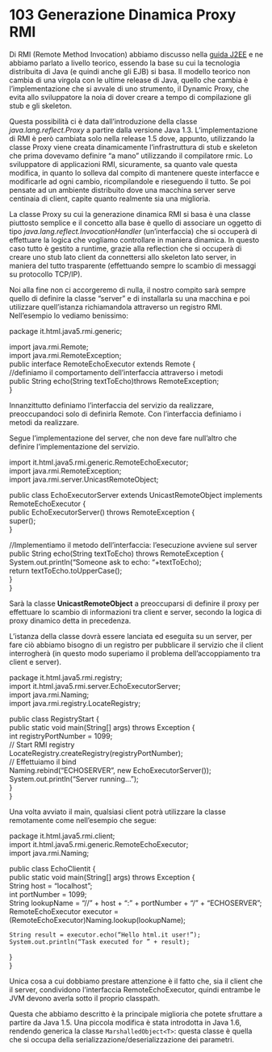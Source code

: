 # 103 Generazione Dinamica Proxy RMI

Di RMI \(Remote Method Invocation\) abbiamo discusso nella [guida J2EE](http://java.html.it/guide/lezione/3486/remote-method-invocation/) e ne abbiamo parlato a livello teorico, essendo la base su cui la tecnologia distribuita di Java \(e quindi anche gli EJB\) si basa. Il modello teorico non cambia di una virgola con le ultime release di Java, quello che cambia è l’implementazione che si avvale di uno strumento, il Dynamic Proxy, che evita allo sviluppatore la noia di dover creare a tempo di compilazione gli stub e gli skeleton.

Questa possibilità ci è data dall’introduzione della classe _java.lang.reflect.Proxy_ a partire dalla versione Java 1.3. L’implementazione di RMI è però cambiata solo nella release 1.5 dove, appunto, utilizzando la classe Proxy viene creata dinamicamente l’infrastruttura di stub e skeleton che prima dovevamo definire “a mano” utilizzando il compilatore rmic. Lo sviluppatore di applicazioni RMI, sicuramente, sa quanto vale questa modifica, in quanto lo solleva dal compito di mantenere queste interfacce e modificarle ad ogni cambio, ricompilandole e rieseguendo il tutto. Se poi pensate ad un ambiente distribuito dove una macchina server serve centinaia di client, capite quanto realmente sia una miglioria.

La classe Proxy su cui la generazione dinamica RMI si basa è una classe piuttosto semplice e il concetto alla base è quello di associare un oggetto di tipo _java.lang.reflect.InvocationHandler_ \(un’interfaccia\) che si occuperà di effettuare la logica che vogliamo controllare in maniera dinamica. In questo caso tutto è gestito a runtime, grazie alla reflection che si occuperà di creare uno stub lato client da connettersi allo skeleton lato server, in maniera del tutto trasparente \(effettuando sempre lo scambio di messaggi su protocollo TCP/IP\).

Noi alla fine non ci accorgeremo di nulla, il nostro compito sarà sempre quello di definire la classe “server” e di installarla su una macchina e poi utilizzare quell’istanza richiamandola attraverso un registro RMI. Nell’esempio lo vediamo benissimo:

package it.html.java5.rmi.generic;

import java.rmi.Remote;  
import java.rmi.RemoteException;  
public interface RemoteEchoExecutor extends Remote {  
//definiamo il comportamento dell’interfaccia attraverso i metodi  
public String echo\(String textToEcho\)throws RemoteException;  
}

Innanzittutto definiamo l’interfaccia del servizio da realizzare, preoccupandoci solo di definirla Remote. Con l’interfaccia definiamo i metodi da realizzare.

Segue l’implementazione del server, che non deve fare null’altro che definire l’implementazione del servizio.

import it.html.java5.rmi.generic.RemoteEchoExecutor;  
import java.rmi.RemoteException;  
import java.rmi.server.UnicastRemoteObject;

public class EchoExecutorServer extends UnicastRemoteObject implements RemoteEchoExecutor {  
public EchoExecutorServer\(\) throws RemoteException {  
super\(\);  
}

//Implementiamo il metodo dell’interfaccia: l’esecuzione avviene sul server  
public String echo\(String textToEcho\) throws RemoteException {  
System.out.println\(“Someone ask to echo: “+textToEcho\);  
return textToEcho.toUpperCase\(\);  
}  
}

Sarà la classe **UnicastRemoteObject** a preoccuparsi di definire il proxy per effettuare lo scambio di informazioni tra client e server, secondo la logica di proxy dinamico detta in precedenza.

L’istanza della classe dovrà essere lanciata ed eseguita su un server, per fare ciò abbiamo bisogno di un registro per pubblicare il servizio che il client interrogherà \(in questo modo superiamo il problema dell’accoppiamento tra client e server\).

package it.html.java5.rmi.registry;  
import it.html.java5.rmi.server.EchoExecutorServer;  
import java.rmi.Naming;  
import java.rmi.registry.LocateRegistry;

public class RegistryStart {  
public static void main\(String\[\] args\) throws Exception {  
int registryPortNumber = 1099;  
// Start RMI registry  
LocateRegistry.createRegistry\(registryPortNumber\);  
// Effettuiamo il bind  
Naming.rebind\(“ECHOSERVER”, new EchoExecutorServer\(\)\);  
System.out.println\(“Server running…”\);  
}  
}

Una volta avviato il main, qualsiasi client potrà utilizzare la classe remotamente come nell’esempio che segue:

package it.html.java5.rmi.client;  
import it.html.java5.rmi.generic.RemoteEchoExecutor;  
import java.rmi.Naming;

public class EchoClientit {  
public static void main\(String\[\] args\) throws Exception {  
String host = “localhost”;  
int portNumber = 1099;  
String lookupName = “//” + host + “:” + portNumber + “/” + “ECHOSERVER”;  
RemoteEchoExecutor executor = \(RemoteEchoExecutor\)Naming.lookup\(lookupName\);

```text
String result = executor.echo(“Hello html.it user!”);  
System.out.println(“Task executed for ” + result);  
```

}  
}

Unica cosa a cui dobbiamo prestare attenzione è il fatto che, sia il client che il server, condividono l’interfaccia RemoteEchoExecutor, quindi entrambe le JVM devono averla sotto il proprio classpath.

Questa che abbiamo descritto è la principale miglioria che potete sfruttare a partire da Java 1.5. Una piccola modifica è stata introdotta in Java 1.6, rendendo generica la classe `MarshalledObject<T>`: questa classe è quella che si occupa della serializzazione/deserializzazione dei parametri.

